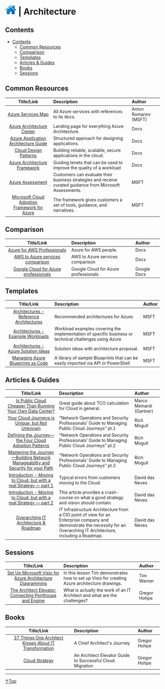 # [![Home](/img/home.png)](../README.md "Home") | Architecture

## Contents
- [Contents](#contents)
    - [Common Resources](#common-resource)
    - [Comparison](#comparison)
    - [Templates](#templates)
    - [Articles & Guides](#articles-&-guides)
    - [Books](#books)
    - [Sessions](#sessions)

## Common Resources
|                                                    Title/Link                                                    | Description                                                                                               | Author               |
| :--------------------------------------------------------------------------------------------------------------: | :-------------------------------------------------------------------------------------------------------- | :------------------- |
|                             [Azure Services Map](https://aka.ms/azure-services-map/)                             | All Azure services with references to its docs.                                                           | Anton Romanov (MSFT) |
|                [Azure Architecture Center](https://docs.microsoft.com/en-us/azure/architecture/)                 | Landing page for everything Azure Architecture.                                                           | Docs                 |
|        [Azure Application Architecture Guide](https://docs.microsoft.com/en-us/azure/architecture/guide/)        | Structured approach for designing applications.                                                           | Docs                 |
|             [Cloud Design Patterns ](https://docs.microsoft.com/en-us/azure/architecture/patterns/)              | Building reliable, scalable, secure applications in the cloud.                                            | Docs                 |
|          [Azure Architecture Framework](https://docs.microsoft.com/en-us/azure/architecture/framework/)          | Guiding tenets that can be used to improve the quality of a workload                                      | Docs                 |
|                        [Azure Assessment](https://docs.microsoft.com/en-us/assessments/)                         | Customers can evaluate their business strategies and receive curated guidance from Microsoft Assessments. | MSFT                 |
| [Microsoft Cloud Adoption Framework for Azure](https://docs.microsoft.com/en-us/azure/cloud-adoption-framework/) | The framework gives customers a set of tools, guidance, and narratives.                                   | MSFT                 |


## Comparison 
|                                                    Title/Link                                                     | Description                          | Author      |
| :---------------------------------------------------------------------------------------------------------------: | :----------------------------------- | :---------- |
|       [Azure for AWS Professionals](https://docs.microsoft.com/en-us/azure/architecture/aws-professional/)        | Azure for AWS people.                | Docs        |
| [AWS to Azure services comparison](https://docs.microsoft.com/en-us/azure/architecture/aws-professional/services) | AWS to Azure services comparison     | Docs        |
|                [Google Cloud for Azure professionals](https://cloud.google.com/docs/compare/azure)                | Google Cloud for Azure professionals | Google Docs |

## Templates
|                                                              Title/Link                                                              | Description                                                                                            | Author |
| :----------------------------------------------------------------------------------------------------------------------------------: | :----------------------------------------------------------------------------------------------------- | :----- |
| [Architectures - Reference Architectures](https://docs.microsoft.com/en-us/azure/architecture/architectures/reference-architectures) | Recommended architectures for Azure.                                                                   | MSFT   |
|       [Architectures - Example Workloads](https://docs.microsoft.com/en-us/azure/architecture/architectures/example-workloads)       | Workload examples covering the implementation of specific business or technical challenges using Azure | MSFT   |
|              [Architectures - Azure Solution Ideas](https://docs.microsoft.com/en-us/azure/architecture/architectures/)              | Solution ideas with architecture proposal.                                                             | MSFT   |
|                            [Managing Azure Blueprints as Code](https://github.com/Azure/azure-blueprints)                            | A library of sample Blueprints that can be easily imported via API or PowerShell                       | MSFT   |

## Articles & Guides 
|                                                                                          Title/Link                                                                                           | Description                                                                                                                                                              | Author                   |
| :-------------------------------------------------------------------------------------------------------------------------------------------------------------------------------------------: | :----------------------------------------------------------------------------------------------------------------------------------------------------------------------- | :----------------------- |
|             [Is Public Cloud Cheaper Than Running Your Own Data Center?](https://blogs.gartner.com/marco-meinardi/2018/11/30/public-cloud-cheaper-than-running-your-data-center/)             | Great guide about TCO calculation for Cloud in general.                                                                                                                  | Marco Meinardi (Gartner) |
|                                  [Your Cloud Journeys is Unique, but Not Unknown](https://securosis.com/blog/your-cloud-journeys-is-unique-but-not-unknown)                                   | “Network Operations and Security Professionals’ Guide to Managing Public Cloud Journeys” pt.1                                                                            | Rich Mogull              |
|                           [Defining the Journey—the Four Cloud Adoption Patterns](https://securosis.com/blog/defining-the-journey-the-four-cloud-adoption-patterns)                           | “Network Operations and Security Professionals’ Guide to Managing Public Cloud Journeys” pt.2                                                                            | Rich Mogull              |
| [Mastering the Journey—Building Network Manageability and Security for your Path](https://securosis.com/blog/mastering-the-journey-building-network-manageability-and-security-for-your-path) | “Network Operations and Security Professionals’ Guide to Managing Public Cloud Journeys” pt.3                                                                            | Rich Mogull              |
|                    [Introduction - Moving to Cloud, but with a real Strategy — part 1](https://www.linkedin.com/pulse/moving-cloud-real-strategy-part-1-david-das-neves/)                     | Typical errors from customers moving to the Cloud.                                                                                                                       | David das Neves          |
|              [Introduction - Moving to Cloud, but with a real Strategy — part 2](https://www.linkedin.com/pulse/introduction-moving-cloud-real-strategy-part-2-david-das-neves/)              | This article provides a crash-course on what a good strategy and vision should contain.                                                                                  | David das Neves          |
|                            [Overarching IT Architecture & Roadmap](https://www.linkedin.com/pulse/introduction-moving-cloud-real-strategy-part-2-david-das-neves/)                            | IT Infrastructure Architecture from a CIO point of view for an Enterprise company and demonstrate the necessity for an Overarching IT Architecture, including a Roadmap. | David das Neves          |

## Sessions
|                                                Title/Link                                                | Description                                                                                   | Author       |
| :------------------------------------------------------------------------------------------------------: | :-------------------------------------------------------------------------------------------- | :----------- |
| [Set Up Microsoft Visio for Azure Architecture Diagramming](https://www.youtube.com/watch?v=UjPZAC1AbKc) | In this lesson Tim demonstrates how to set up Visio for creating Azure architecture drawings. | Tim Warner   |
|  [The Architect Elevator: Connecting Penthouse and Engine](https://www.youtube.com/watch?v=Zq2VcRZmz78)  | What is actually the work of an IT Architect and what are the challenges?                     | Gregor Hohpe |

## Books
|                                      Title/Link                                       | Description                                               | Author       |
| :-----------------------------------------------------------------------------------: | :-------------------------------------------------------- | :----------- |
| [37 Things One Architect Knows About IT Transformation](https://leanpub.com/37things) | A Chief Architect's Journey                               | Gregor Hohpe |
|                  [Cloud Strategy](https://leanpub.com/cloudstrategy)                  | An Architect Elevator Guide to Successful Cloud Migration | Gregor Hohpe |

___
 <a href="#top" title="Back to the top.">↑Top</a>